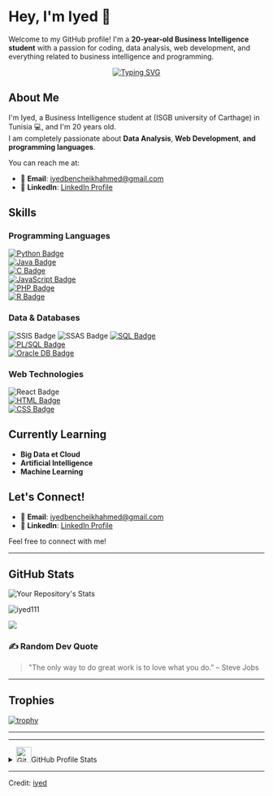 # Hey, I'm Iyed 👋

Welcome to my GitHub profile! I'm a **20-year-old Business Intelligence student** with a passion for coding, data analysis, web development, and everything related to business intelligence and programming.

<p align="center">
  <a href="https://git.io/typing-svg"><img src="https://readme-typing-svg.demolab.com?font=Fira+Code&weight=500&size=24&pause=1000&width=435&lines=Hey!+it's+iyed+...%F0%9F%A9%B5;Data+Scientist;Business+Intelligence+Student;Programming+languages;Web+Developer;Love+to+learn+new+stuffs+..%3C3" alt="Typing SVG" /></a>
</p>

## About Me

I'm Iyed, a Business Intelligence student at (ISGB university of Carthage) in Tunisia 💻, and I'm 20 years old.  
I am completely passionate about **Data Analysis**, **Web Development**, **and programming languages**.

You can reach me at:
- 📧 **Email**: [iyedbencheikhahmed@gmail.com](mailto:iyedbencheikhahmed@gmail.com)
- 💼 **LinkedIn**: [LinkedIn Profile](https://www.linkedin.com/in/iyed-ahmed-lm1-80ab80290)

## Skills

### Programming Languages  
[![Python Badge](https://img.shields.io/badge/-Python-3572A5?style=for-the-badge&logo=python&logoColor=white)](#)  
[![Java Badge](https://img.shields.io/badge/-Java-007396?style=for-the-badge&logo=java&logoColor=white)](#)  
[![C Badge](https://img.shields.io/badge/-C-A8B9CC?style=for-the-badge&logo=c&logoColor=white)](#)  
[![JavaScript Badge](https://img.shields.io/badge/-JavaScript-F0DB4F?style=for-the-badge&logo=javascript&logoColor=F0DB4F)](#)  
[![PHP Badge](https://img.shields.io/badge/-PHP-777BB4?style=for-the-badge&logo=php&logoColor=white)](#)  
[![R Badge](https://img.shields.io/badge/-R-276DC3?style=for-the-badge&logo=r&logoColor=white)](#)  

### Data & Databases  
![SSIS Badge](https://img.shields.io/badge/-SSIS-0078D4?style=for-the-badge&logo=microsoft&logoColor=white)
![SSAS Badge](https://img.shields.io/badge/-SSAS-0078D4?style=for-the-badge&logo=microsoft&logoColor=white)
[![SQL Badge](https://img.shields.io/badge/-SQL-1572B6?style=for-the-badge&logo=postgresql&logoColor=white)](#)  
[![PL/SQL Badge](https://img.shields.io/badge/-PL%2FSQL-F80000?style=for-the-badge&logo=oracle&logoColor=white)](#)  
[![Oracle DB Badge](https://img.shields.io/badge/-Oracle_DB-F80000?style=for-the-badge&logo=oracle&logoColor=white)](#)  

### Web Technologies  
![React Badge](https://img.shields.io/badge/-React-61DBFB?style=for-the-badge&labelColor=black&logo=react&logoColor=61DBFB)  
[![HTML Badge](https://img.shields.io/badge/-HTML-E34F26?style=for-the-badge&logo=html5&logoColor=white)](#)  
[![CSS Badge](https://img.shields.io/badge/-CSS-1572B6?style=for-the-badge&logo=css3&logoColor=white)](#)


## Currently Learning
- **Big Data et Cloud**
- **Artificial Intelligence**
- **Machine Learning**



## Let's Connect!

- 📧 **Email**: [iyedbencheikhahmed@gmail.com](mailto:iyedbencheikhahmed@gmail.com)
- 💼 **LinkedIn**: [LinkedIn Profile](https://www.linkedin.com/in/iyed-ahmed-lm1-80ab80290)

Feel free to connect with me!

---

## GitHub Stats

  
![Your Repository's Stats](https://github-readme-stats.vercel.app/api/top-langs/?username=iyed111&show_icons=true&locale=en&layout=compact&langs_count=50&theme=algolia)



<p><img align="center" src="https://github-readme-streak-stats.herokuapp.com/?user=iyed111&&theme=algolia" alt="iyed111" /></p>

![](https://github-readme-activity-graph.vercel.app/graph?username=iyed111&theme=react)


### ✍️ Random Dev Quote

> "The only way to do great work is to love what you do." – Steve Jobs

---

## Trophies

[![trophy](https://github-profile-trophy.vercel.app/?username=iyed111&theme=nord&column=7)](https://github.com/Naderab/github-profile-trophy)

---


---

<details> 
  <summary>  <img src="https://user-images.githubusercontent.com/73097560/115834477-dbab4500-a447-11eb-908a-139a6edaec5c.gif" width="30px" alt="Git"/>GitHub Profile Stats </summary>
  <div>
    <samp>
      <br/>
      <p align="center">
        <a href="https://github.com/iyed111/">
          <img width="45%" src="https://github-profile-summary-cards.vercel.app/api/cards/repos-per-language?username=iyed111&theme=gruvbox&layout=compact&hide_border=true" alt="1999AZZAR :: Top Langs by repo" />
          <img width="45%" src="https://github-profile-summary-cards.vercel.app/api/cards/most-commit-language?username=iyed111&theme=gruvbox&layout=compact&hide_border=true" alt="1999AZZAR :: Top Langs by commit" />
        </a>
      </p>
      <br>
    </samp>
  </div>
</details>

---

Credit: [iyed](https://github.com/iyed111)  


